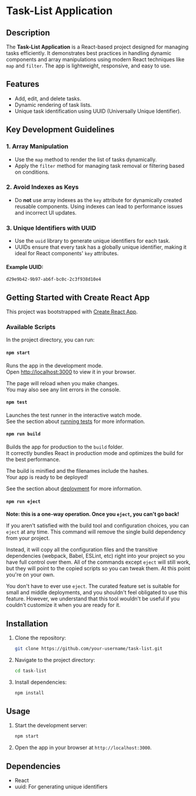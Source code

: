 # Task-List Application

## Description
The **Task-List Application** is a React-based project designed for managing tasks efficiently. It demonstrates best practices in handling dynamic components and array manipulations using modern React techniques like `map` and `filter`. The app is lightweight, responsive, and easy to use.

## Features
- Add, edit, and delete tasks.
- Dynamic rendering of task lists.
- Unique task identification using UUID (Universally Unique Identifier).

## Key Development Guidelines

### 1. Array Manipulation
- Use the `map` method to render the list of tasks dynamically.
- Apply the `filter` method for managing task removal or filtering based on conditions.

### 2. Avoid Indexes as Keys
- Do **not** use array indexes as the `key` attribute for dynamically created reusable components. Using indexes can lead to performance issues and incorrect UI updates.

### 3. Unique Identifiers with UUID
- Use the `uuid` library to generate unique identifiers for each task.
- UUIDs ensure that every task has a globally unique identifier, making it ideal for React components' `key` attributes.

#### Example UUID:
```
d29e9b42-9b97-ab6f-bc0c-2c3f938d10e4
```

## Getting Started with Create React App

This project was bootstrapped with [Create React App](https://github.com/facebook/create-react-app).

### Available Scripts

In the project directory, you can run:

#### `npm start`

Runs the app in the development mode.\
Open [http://localhost:3000](http://localhost:3000) to view it in your browser.

The page will reload when you make changes.\
You may also see any lint errors in the console.

#### `npm test`

Launches the test runner in the interactive watch mode.\
See the section about [running tests](https://facebook.github.io/create-react-app/docs/running-tests) for more information.

#### `npm run build`

Builds the app for production to the `build` folder.\
It correctly bundles React in production mode and optimizes the build for the best performance.

The build is minified and the filenames include the hashes.\
Your app is ready to be deployed!

See the section about [deployment](https://facebook.github.io/create-react-app/docs/deployment) for more information.

#### `npm run eject`

**Note: this is a one-way operation. Once you `eject`, you can't go back!**

If you aren't satisfied with the build tool and configuration choices, you can `eject` at any time. This command will remove the single build dependency from your project.

Instead, it will copy all the configuration files and the transitive dependencies (webpack, Babel, ESLint, etc) right into your project so you have full control over them. All of the commands except `eject` will still work, but they will point to the copied scripts so you can tweak them. At this point you're on your own.

You don't have to ever use `eject`. The curated feature set is suitable for small and middle deployments, and you shouldn't feel obligated to use this feature. However, we understand that this tool wouldn't be useful if you couldn't customize it when you are ready for it.

## Installation
1. Clone the repository:
   ```bash
   git clone https://github.com/your-username/task-list.git
   ```
2. Navigate to the project directory:
   ```bash
   cd task-list
   ```
3. Install dependencies:
   ```bash
   npm install
   ```

## Usage
1. Start the development server:
   ```bash
   npm start
   ```
2. Open the app in your browser at `http://localhost:3000`.

## Dependencies
- React
- uuid: For generating unique identifiers







